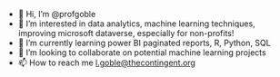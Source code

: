 - 👋 Hi, I’m @profgoble
- 👀 I’m interested in data analytics, machine learning techniques, improving microsoft dataverse, especially for non-profits!
- 🌱 I’m currently learning power BI paginated reports, R, Python, SQL
- 💞️ I’m looking to collaborate on potential machine learning projects
- 📫 How to reach me l.goble@thecontingent.org

<!---
profgoble/profgoble is a ✨ special ✨ repository because its `README.md` (this file) appears on your GitHub profile.
You can click the Preview link to take a look at your changes.
--->
